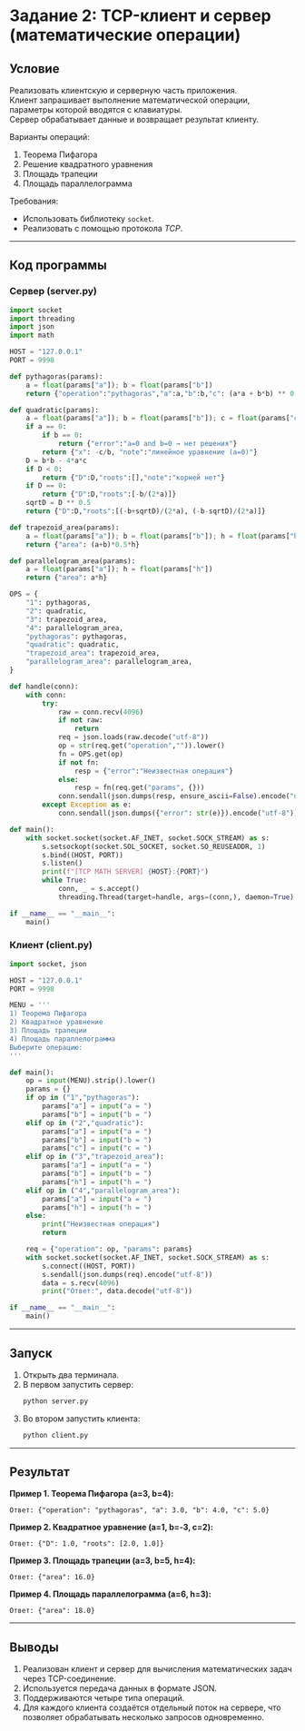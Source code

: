 # Задание 2: TCP-клиент и сервер (математические операции)

## Условие
Реализовать клиентскую и серверную часть приложения.  
Клиент запрашивает выполнение математической операции, параметры которой вводятся с клавиатуры.  
Сервер обрабатывает данные и возвращает результат клиенту.  

Варианты операций:
1. Теорема Пифагора  
2. Решение квадратного уравнения  
3. Площадь трапеции  
4. Площадь параллелограмма  

Требования:
- Использовать библиотеку `socket`.  
- Реализовать с помощью протокола *TCP*.  

---

## Код программы

### Сервер (server.py)

```python
import socket
import threading
import json
import math

HOST = "127.0.0.1"
PORT = 9998

def pythagoras(params):
    a = float(params["a"]); b = float(params["b"])
    return {"operation":"pythagoras","a":a,"b":b,"c": (a*a + b*b) ** 0.5}

def quadratic(params):
    a = float(params["a"]); b = float(params["b"]); c = float(params["c"])
    if a == 0:
        if b == 0:
            return {"error":"a=0 and b=0 → нет решения"}
        return {"x": -c/b, "note":"линейное уравнение (a=0)"}
    D = b*b - 4*a*c
    if D < 0:
        return {"D":D,"roots":[],"note":"корней нет"}
    if D == 0:
        return {"D":D,"roots":[-b/(2*a)]}
    sqrtD = D ** 0.5
    return {"D":D,"roots":[(-b+sqrtD)/(2*a), (-b-sqrtD)/(2*a)]}

def trapezoid_area(params):
    a = float(params["a"]); b = float(params["b"]); h = float(params["h"])
    return {"area": (a+b)*0.5*h}

def parallelogram_area(params):
    a = float(params["a"]); h = float(params["h"])
    return {"area": a*h}

OPS = {
    "1": pythagoras,
    "2": quadratic,
    "3": trapezoid_area,
    "4": parallelogram_area,
    "pythagoras": pythagoras,
    "quadratic": quadratic,
    "trapezoid_area": trapezoid_area,
    "parallelogram_area": parallelogram_area,
}

def handle(conn):
    with conn:
        try:
            raw = conn.recv(4096)
            if not raw:
                return
            req = json.loads(raw.decode("utf-8"))
            op = str(req.get("operation","")).lower()
            fn = OPS.get(op)
            if not fn:
                resp = {"error":"Неизвестная операция"}
            else:
                resp = fn(req.get("params", {}))
            conn.sendall(json.dumps(resp, ensure_ascii=False).encode("utf-8"))
        except Exception as e:
            conn.sendall(json.dumps({"error": str(e)}).encode("utf-8"))

def main():
    with socket.socket(socket.AF_INET, socket.SOCK_STREAM) as s:
        s.setsockopt(socket.SOL_SOCKET, socket.SO_REUSEADDR, 1)
        s.bind((HOST, PORT))
        s.listen()
        print(f"[TCP MATH SERVER] {HOST}:{PORT}")
        while True:
            conn, _ = s.accept()
            threading.Thread(target=handle, args=(conn,), daemon=True).start()

if __name__ == "__main__":
    main()
```

### Клиент (client.py)

```python
import socket, json

HOST = "127.0.0.1"
PORT = 9998

MENU = '''
1) Теорема Пифагора
2) Квадратное уравнение
3) Площадь трапеции
4) Площадь параллелограмма
Выберите операцию: 
'''

def main():
    op = input(MENU).strip().lower()
    params = {}
    if op in ("1","pythagoras"):
        params["a"] = input("a = ")
        params["b"] = input("b = ")
    elif op in ("2","quadratic"):
        params["a"] = input("a = ")
        params["b"] = input("b = ")
        params["c"] = input("c = ")
    elif op in ("3","trapezoid_area"):
        params["a"] = input("a = ")
        params["b"] = input("b = ")
        params["h"] = input("h = ")
    elif op in ("4","parallelogram_area"):
        params["a"] = input("a = ")
        params["h"] = input("h = ")
    else:
        print("Неизвестная операция")
        return

    req = {"operation": op, "params": params}
    with socket.socket(socket.AF_INET, socket.SOCK_STREAM) as s:
        s.connect((HOST, PORT))
        s.sendall(json.dumps(req).encode("utf-8"))
        data = s.recv(4096)
        print("Ответ:", data.decode("utf-8"))

if __name__ == "__main__":
    main()
```

---

## Запуск

1. Открыть два терминала.  
2. В первом запустить сервер:  
   ```bash
   python server.py
   ```
3. Во втором запустить клиента:  
   ```bash
   python client.py
   ```

---

## Результат

**Пример 1. Теорема Пифагора (a=3, b=4):**
```
Ответ: {"operation": "pythagoras", "a": 3.0, "b": 4.0, "c": 5.0}
```

**Пример 2. Квадратное уравнение (a=1, b=-3, c=2):**
```
Ответ: {"D": 1.0, "roots": [2.0, 1.0]}
```

**Пример 3. Площадь трапеции (a=3, b=5, h=4):**
```
Ответ: {"area": 16.0}
```

**Пример 4. Площадь параллелограмма (a=6, h=3):**
```
Ответ: {"area": 18.0}
```

---

## Выводы

1. Реализован клиент и сервер для вычисления математических задач через TCP-соединение.  
2. Используется передача данных в формате JSON.  
3. Поддерживаются четыре типа операций.  
4. Для каждого клиента создаётся отдельный поток на сервере, что позволяет обрабатывать несколько запросов одновременно.
